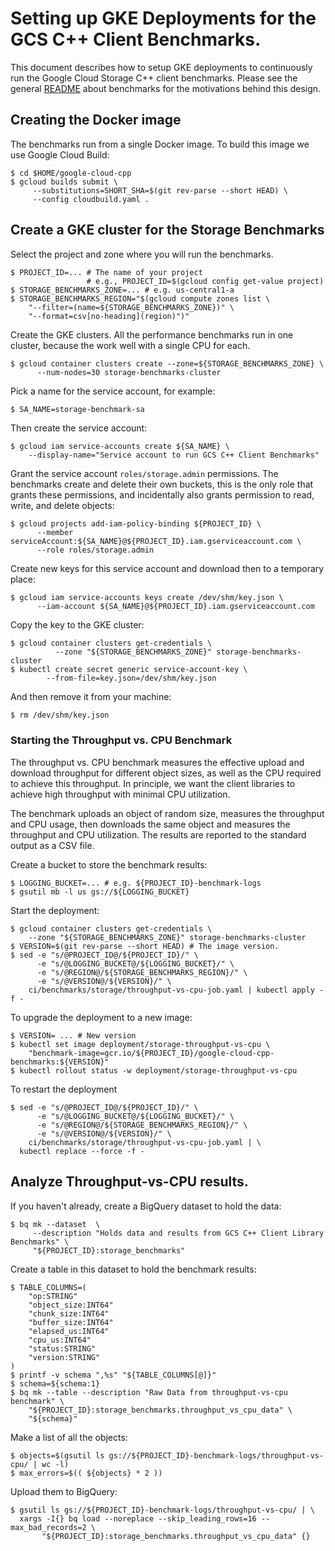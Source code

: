 # Setting up GKE Deployments for the GCS C++ Client Benchmarks.

This document describes how to setup GKE deployments to continuously run the
Google Cloud Storage C++ client benchmarks. Please see the general
[README](../README.md) about benchmarks for the motivations behind this design.

## Creating the Docker image

The benchmarks run from a single Docker image. To build this image we use
Google Cloud Build:

```console
$ cd $HOME/google-cloud-cpp
$ gcloud builds submit \
     --substitutions=SHORT_SHA=$(git rev-parse --short HEAD) \
     --config cloudbuild.yaml .
```

## Create a GKE cluster for the Storage Benchmarks

Select the project and zone where you will run the benchmarks.

```console
$ PROJECT_ID=... # The name of your project
                 # e.g., PROJECT_ID=$(gcloud config get-value project)
$ STORAGE_BENCHMARKS_ZONE=... # e.g. us-central1-a
$ STORAGE_BENCHMARKS_REGION="$(gcloud compute zones list \
    "--filter=(name=${STORAGE_BENCHMARKS_ZONE})" \
    "--format=csv[no-heading](region)")"
```

Create the GKE clusters. All the performance benchmarks run in one cluster,
because the work well with a single CPU for each.

```console
$ gcloud container clusters create --zone=${STORAGE_BENCHMARKS_ZONE} \
      --num-nodes=30 storage-benchmarks-cluster
```

Pick a name for the service account, for example:

```console
$ SA_NAME=storage-benchmark-sa
```

Then create the service account:

```console
$ gcloud iam service-accounts create ${SA_NAME} \
    --display-name="Service account to run GCS C++ Client Benchmarks"
```

Grant the service account `roles/storage.admin` permissions. The benchmarks
create and delete their own buckets, this is the only role that grants these
permissions, and incidentally also grants permission to read, write, and delete
objects:

```console
$ gcloud projects add-iam-policy-binding ${PROJECT_ID} \
      --member serviceAccount:${SA_NAME}@${PROJECT_ID}.iam.gserviceaccount.com \
      --role roles/storage.admin
```

Create new keys for this service account and download then to a temporary place:

```console
$ gcloud iam service-accounts keys create /dev/shm/key.json \
      --iam-account ${SA_NAME}@${PROJECT_ID}.iam.gserviceaccount.com
```

Copy the key to the GKE cluster:

```console
$ gcloud container clusters get-credentials \
          --zone "${STORAGE_BENCHMARKS_ZONE}" storage-benchmarks-cluster
$ kubectl create secret generic service-account-key \
        --from-file=key.json=/dev/shm/key.json
```

And then remove it from your machine:

```bash
$ rm /dev/shm/key.json
```

### Starting the Throughput vs. CPU Benchmark

The throughput vs. CPU benchmark measures the effective upload and download
throughput for different object sizes, as well as the CPU required to achieve
this throughput. In principle, we want the client libraries to achieve high
throughput with minimal CPU utilization.

The benchmark uploads an object of random size, measures the throughput and CPU
usage, then downloads the same object and measures the throughput and CPU
utilization. The results are reported to the standard output as a CSV file.

Create a bucket to store the benchmark results:

```console
$ LOGGING_BUCKET=... # e.g. ${PROJECT_ID}-benchmark-logs
$ gsutil mb -l us gs://${LOGGING_BUCKET}
```

Start the deployment:

```console
$ gcloud container clusters get-credentials \
    --zone "${STORAGE_BENCHMARKS_ZONE}" storage-benchmarks-cluster
$ VERSION=$(git rev-parse --short HEAD) # The image version.
$ sed -e "s/@PROJECT_ID@/${PROJECT_ID}/" \
      -e "s/@LOGGING_BUCKET@/${LOGGING_BUCKET}/" \
      -e "s/@REGION@/${STORAGE_BENCHMARKS_REGION}/" \
      -e "s/@VERSION@/${VERSION}/" \
    ci/benchmarks/storage/throughput-vs-cpu-job.yaml | kubectl apply -f -
```

To upgrade the deployment to a new image:

```console
$ VERSION= ... # New version
$ kubectl set image deployment/storage-throughput-vs-cpu \
    "benchmark-image=gcr.io/${PROJECT_ID}/google-cloud-cpp-benchmarks:${VERSION}"
$ kubectl rollout status -w deployment/storage-throughput-vs-cpu
```

To restart the deployment

```console
$ sed -e "s/@PROJECT_ID@/${PROJECT_ID}/" \
      -e "s/@LOGGING_BUCKET@/${LOGGING_BUCKET}/" \
      -e "s/@REGION@/${STORAGE_BENCHMARKS_REGION}/" \
      -e "s/@VERSION@/${VERSION}/" \
    ci/benchmarks/storage/throughput-vs-cpu-job.yaml | \
  kubectl replace --force -f -
```

## Analyze Throughput-vs-CPU results.

If you haven't already, create a BigQuery dataset to hold the data:

```console
$ bq mk --dataset  \
     --description "Holds data and results from GCS C++ Client Library Benchmarks" \
     "${PROJECT_ID}:storage_benchmarks"
```

Create a table in this dataset to hold the benchmark results:

```console
$ TABLE_COLUMNS=(
    "op:STRING"
    "object_size:INT64"
    "chunk_size:INT64"
    "buffer_size:INT64"
    "elapsed_us:INT64"
    "cpu_us:INT64"
    "status:STRING"
    "version:STRING"
)
$ printf -v schema ",%s" "${TABLE_COLUMNS[@]}"
$ schema=${schema:1}
$ bq mk --table --description "Raw Data from throughput-vs-cpu benchmark" \
    "${PROJECT_ID}:storage_benchmarks.throughput_vs_cpu_data" \
    "${schema}"
```

Make a list of all the objects:

```console
$ objects=$(gsutil ls gs://${PROJECT_ID}-benchmark-logs/throughput-vs-cpu/ | wc -l)
$ max_errors=$(( ${objects} * 2 ))
```

Upload them to BigQuery:

```console
$ gsutil ls gs://${PROJECT_ID}-benchmark-logs/throughput-vs-cpu/ | \
  xargs -I{} bq load --noreplace --skip_leading_rows=16 --max_bad_records=2 \
       "${PROJECT_ID}:storage_benchmarks.throughput_vs_cpu_data" {}
```
